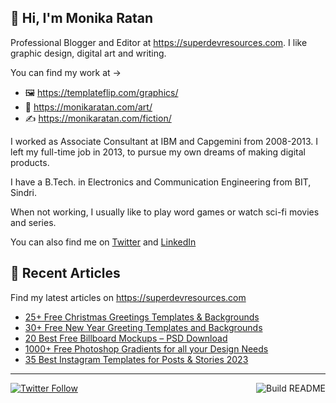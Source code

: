## 👋 Hi, I'm Monika Ratan

Professional Blogger and Editor at https://superdevresources.com. I like graphic design, digital art and writing.

You can find my work at → 
- 🖼 https://templateflip.com/graphics/
- 🎨 https://monikaratan.com/art/
- ✍ https://monikaratan.com/fiction/

I worked as Associate Consultant at IBM and Capgemini from 2008-2013. I left my full-time job in 2013, to pursue my own dreams of making digital products.

I have a B.Tech. in Electronics and Communication Engineering from BIT, Sindri.

When not working, I usually like to play word games or watch sci-fi movies and series.

You can also find me on [Twitter](https://twitter.com/monikaratan) and [LinkedIn](https://www.linkedin.com/in/monika-ratan-66207531)


## 📝 Recent Articles

Find my latest articles on https://superdevresources.com

<!-- FEED-START -->
- [25+ Free Christmas Greetings Templates & Backgrounds](https://superdevresources.com/free-christmas-greetings-templates/)
- [30+ Free New Year Greeting Templates and Backgrounds](https://superdevresources.com/new-year-greetings-templates/)
- [20 Best Free Billboard Mockups – PSD Download](https://superdevresources.com/free-billboard-mockups-psd/)
- [1000+ Free Photoshop Gradients for all your Design Needs](https://superdevresources.com/free-photoshop-gradients/)
- [35 Best Instagram Templates for Posts & Stories 2023](https://superdevresources.com/best-instagram-templates-download/)
<!-- FEED-END -->

---
[![Twitter Follow](https://img.shields.io/twitter/follow/monikaratan?label=Follow&style=social)](https://twitter.com/monikaratan) <a href="https://github.com/monikaratan/monikaratan/actions"><img src="https://github.com/monikaratan/monikaratan/workflows/Build%20README/badge.svg?branch=main" align="right" alt="Build README"></a>